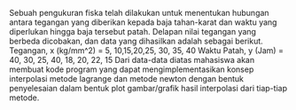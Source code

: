 Sebuah pengukuran fiska telah dilakukan untuk menentukan hubungan antara tegangan yang diberikan kepada baja tahan-karat dan waktu yang diperlukan hingga baja tersebut patah. 
Delapan nilai tegangan yang berbeda dicobakan, dan data yang dihasilkan adalah sebagai berikut.
Tegangan, x (kg/mm^2) = 5, 10,15,20,25, 30, 35, 40
Waktu Patah, y (Jam) = 40, 30, 25, 40, 18, 20, 22, 15
Dari data-data diatas mahasiswa akan membuat kode program yang dapat mengimplementasikan konsep interpolasi 
metode lagrange dan metode newton dengan bentuk penyelesaian dalam bentuk plot gambar/grafik hasil interpolasi dari tiap-tiap metode.
